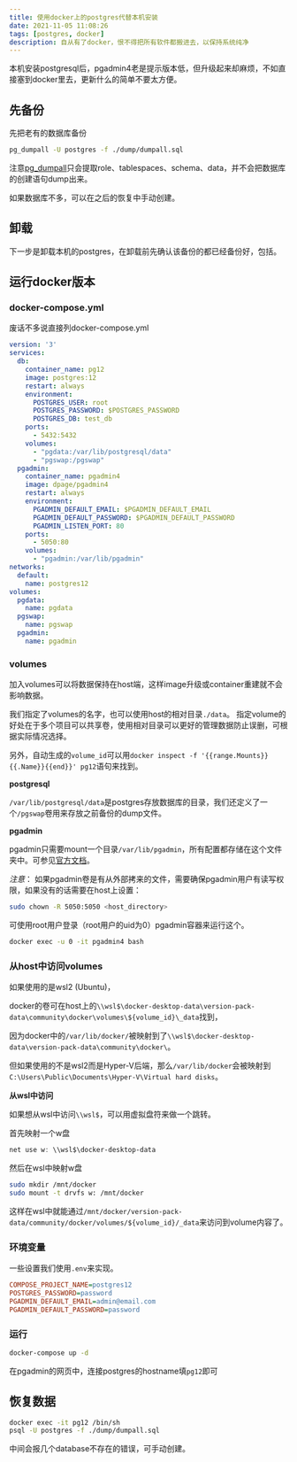 ```yaml
---
title: 使用docker上的postgres代替本机安装
date: 2021-11-05 11:08:26
tags: [postgres, docker]
description: 自从有了docker，恨不得把所有软件都搬进去，以保持系统纯净
---
```

本机安装postgresql后，pgadmin4老是提示版本低，但升级起来却麻烦，不如直接塞到docker里去，更新什么的简单不要太方便。

## 先备份
先把老有的数据库备份
```bash
pg_dumpall -U postgres -f ./dump/dumpall.sql
```

注意[pg_dumpall](https://www.postgresql.org/docs/12/app-pg-dumpall.html)只会提取role、tablespaces、schema、data，并不会把数据库的创建语句dump出来。

如果数据库不多，可以在之后的恢复中手动创建。

## 卸载
下一步是卸载本机的postgres，在卸载前先确认该备份的都已经备份好，包括。

## 运行docker版本
### docker-compose.yml
废话不多说直接列docker-compose.yml
```yml
version: '3'
services:
  db:
    container_name: pg12
    image: postgres:12
    restart: always
    environment:
      POSTGRES_USER: root
      POSTGRES_PASSWORD: $POSTGRES_PASSWORD
      POSTGRES_DB: test_db
    ports:
      - 5432:5432
    volumes:
      - "pgdata:/var/lib/postgresql/data"
      - "pgswap:/pgswap"
  pgadmin:
    container_name: pgadmin4
    image: dpage/pgadmin4
    restart: always
    environment:
      PGADMIN_DEFAULT_EMAIL: $PGADMIN_DEFAULT_EMAIL
      PGADMIN_DEFAULT_PASSWORD: $PGADMIN_DEFAULT_PASSWORD
      PGADMIN_LISTEN_PORT: 80
    ports:
      - 5050:80
    volumes:
      - "pgadmin:/var/lib/pgadmin"
networks:
  default:
    name: postgres12
volumes:
  pgdata:
    name: pgdata
  pgswap:
    name: pgswap
  pgadmin:
    name: pgadmin
```

### volumes

加入volumes可以将数据保持在host端，这样image升级或container重建就不会影响数据。

我们指定了volumes的名字，也可以使用host的相对目录`./data`。
指定volume的好处在于多个项目可以共享卷，使用相对目录可以更好的管理数据防止误删，可根据实际情况选择。

另外，自动生成的`volume_id`可以用`docker inspect -f '{{range.Mounts}}{{.Name}}{{end}}' pg12`语句来找到。

**postgresql**

`/var/lib/postgresql/data`是postgres存放数据库的目录，我们还定义了一个`/pgswap`卷用来存放之前备份的dump文件。

**pgadmin**

pgadmin只需要mount一个目录`/var/lib/pgadmin`，所有配置都存储在这个文件夹中。可参见[官方文档](https://www.pgadmin.org/docs/pgadmin4/development/container_deployment.html#mapped-files-and-directories)。

*注意*：
如果pgadmin卷是有从外部拷来的文件，需要确保pgadmin用户有读写权限，如果没有的话需要在host上设置：
```bash
sudo chown -R 5050:5050 <host_directory>
```
可使用root用户登录（root用户的uid为0）pgadmin容器来运行这个。
```bash
docker exec -u 0 -it pgadmin4 bash
```

### 从host中访问volumes

如果使用的是wsl2 (Ubuntu)，

docker的卷可在host上的`\\wsl$\docker-desktop-data\version-pack-data\community\docker\volumes\${volume_id}\_data`找到，

因为docker中的`/var/lib/docker/`被映射到了`\\wsl$\docker-desktop-data\version-pack-data\community\docker\`。

但如果使用的不是wsl2而是Hyper-V后端，那么`/var/lib/docker`会被映射到`C:\Users\Public\Documents\Hyper-V\Virtual hard disks`。

**从wsl中访问**

如果想从wsl中访问`\\wsl$`，可以用虚拟盘符来做一个跳转。

首先映射一个w盘
```powershell
net use w: \\wsl$\docker-desktop-data
```

然后在wsl中映射w盘
```bash
sudo mkdir /mnt/docker
sudo mount -t drvfs w: /mnt/docker
```
这样在wsl中就能通过`/mnt/docker/version-pack-data/community/docker/volumes/${volume_id}/_data`来访问到volume内容了。

### 环境变量
一些设置我们使用`.env`来实现。
```ini
COMPOSE_PROJECT_NAME=postgres12
POSTGRES_PASSWORD=password
PGADMIN_DEFAULT_EMAIL=admin@email.com
PGADMIN_DEFAULT_PASSWORD=password
```

### 运行
```bash
docker-compose up -d
```

在pgadmin的网页中，连接postgres的hostname填`pg12`即可

## 恢复数据
```bash
docker exec -it pg12 /bin/sh
psql -U postgres -f ./dump/dumpall.sql
```

中间会报几个database不存在的错误，可手动创建。
